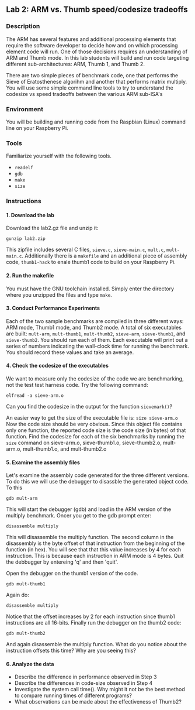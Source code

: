 ## Lab 2: ARM vs. Thumb speed/codesize tradeoffs

### Description
The ARM has several features and additional processing elements 
that require the software developer to decide how and on which
processing element code will run.  One of those decisions requires an understanding of
ARM and Thumb mode.  In this lab students will build and run code
targeting different sub-architectures: ARM, Thumb 1, and Thumb 2.

There are two simple pieces of benchmark code, one that performs the Sieve of
Eratosthenese algorihm and another that performs matrix multiply.  You will use some
simple command line tools to try to
understand  the codesize vs speed tradeoffs between the various
ARM sub-ISA's

### Environment

You will be building and running code from the Raspbian (Linux)
command line on your Raspberry Pi.

### Tools

Familiarize yourself with the following tools. 

  * `readelf`
  * `gdb`
  * `make`
  * `size`

### Instructions

#### 1. Download the lab 

Download the lab2.gz file and unzip it:

```
gunzip lab2.zip
```
	
This zipfile includes several C files, `sieve.c`, `sieve-main.c`, `mult.c`, `mult-main.c`.  Additionally there is a `makefile`
and an additional piece of assembly code, `thumb1-hack` to enale thumb1 code to build on your Raspberry Pi.
	
#### 2. Run the makefile

You must have the GNU toolchain installed.  Simply enter the directory
where you unzipped the files and type `make`.

#### 3. Conduct Performance Experiments

Each of the two sample benchmarks are compiled in three different
ways:  ARM mode, Thumb1 mode, and Thumb2 mode.  A total of six
executables are built: `mult-arm`, `mult-thumb1`, `mult-thumb2`, `sieve-arm`,
`sieve-thumb1`, and `sieve-thumb2`.  You should run each of them.  Each executable
will print out a series of numbers indicating the wall-clock time
for running the benchmark.  You should record these values and take an average.

#### 4. Check the codesize of the executables

We want to measure only the codesize of the code we are benchmarking,
not the test test harness code.  Try the following command:

```
elfread -a sieve-arm.o
```
Can you find the codesize in the output for the function `sievemark()`?

An easier way to get the size of the executable file is:
`size sieve-arm.o`
Now the code size should be very obvious. Since this object file contains
only one function, the reported code size is the code size (in bytes) of that function.
Find the codesize for each
of the six benchmarks by running the `size` command on sieve-arm.o,
sieve-thumb1.o, sieve-thumb2.o, mult-arm.o, mult-thumb1.o, and
mult-thumb2.o

#### 5. Examine the assembly files

Let's examine the assembly code generated for the three different versions.  To do this
we will use the debugger to disassble the generated object code.  To this

```
gdb mult-arm
```

This will start the debugger (gdb) and load in the ARM version of the multiply benchmark.
Oncer you get to the gdb prompt enter:

```
disassemble multiply
```

This will disassemble the multiply function.  The second column in the disassembly is the byte offset
of that instruction from the beginning of the function (in hex).  You will see that that this value
increases by 4 for each instruction.  This is because each instruction in ARM mode is 4 bytes.  Quit
the debbugger by entereing 'q' and then 'quit'.

Open the debugger on the thumb1 version of the code.

```
gdb mult-thumb1
```

Again do:

```
disassemble multiply
```

Notice that the offset increases by 2 for each instruction since thumb1 instructions are all 16-bits.
Finally run the debugger on the thumb2 code:


```
gdb mult-thumb2
```

And again disassemble the multiply function.  What do you notice about the instruction offsets this time?
Why are you seeing this?


#### 6. Analyze the data

* Describe the difference in performance observed in Step 3 
* Describe the differences in code-size observed in Step 4
* Investigate the system call time().  Why might it not be the best
method to compare running times of different programs?
* What observations can be made about the effectiveness of Thumb2?
